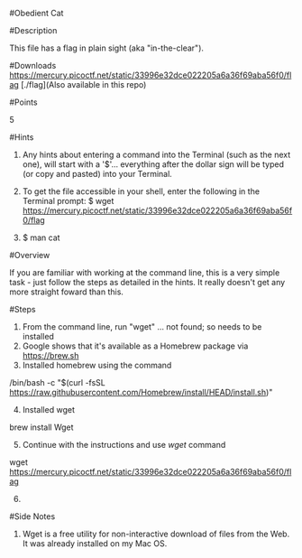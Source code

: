 #Obedient Cat

#Description

This file has a flag in plain sight (aka "in-the-clear").

#Downloads
https://mercury.picoctf.net/static/33996e32dce022205a6a36f69aba56f0/flag
[./flag](Also available in this repo)

#Points

5

#Hints

1. Any hints about entering a command into the Terminal (such as the next one), will start with a '$'... everything after the dollar sign will be typed (or copy and pasted) into your Terminal.

2. To get the file accessible in your shell, enter the following in the Terminal prompt: $ wget https://mercury.picoctf.net/static/33996e32dce022205a6a36f69aba56f0/flag

3. $ man cat

#Overview

If you are familiar with working at the command line, this is a very simple task - just follow the steps as detailed in the hints. It really doesn't get any more straight foward than this.

#Steps

1. From the command line, run "wget" ... not found; so needs to be installed
2. Google shows that it's available as a Homebrew package via https://brew.sh
3. Installed homebrew using the command

/bin/bash -c "$(curl -fsSL https://raw.githubusercontent.com/Homebrew/install/HEAD/install.sh)"

4. Installed wget

brew install Wget

5. Continue with the instructions and use *wget* command

wget https://mercury.picoctf.net/static/33996e32dce022205a6a36f69aba56f0/flag

6.

#Side Notes

1. Wget is a free utility for non-interactive download of files from the Web. It was already installed on my Mac OS.
